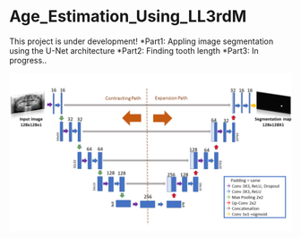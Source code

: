 # Age_Estimation_Using_LL3rdM
This project is under development!
*Part1: Appling image segmentation using the U-Net architecture
*Part2: Finding tooth length
*Part3: In progress..


![This is an image](https://github.com/sawsanowa/Age_Estimation_Using_LL3rdM/blob/main/U-Net_Model_Architecture.png)

